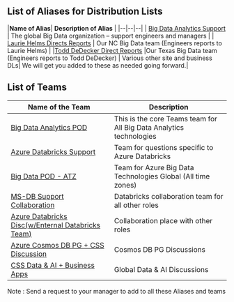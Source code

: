 ## List of Aliases for Distribution Lists


|**Name of Alias**| **Description of Alias** | 
|--|--|--|
| [Big Data Analytics Support](mailto:hadoopsupport@microsoft.com) | The global Big Data organization – support engineers and managers | 
| [Laurie Helms Directs Reports](mailto:lauriehdir@microsoft.com) | Our NC Big Data team (Engineers reports to Laurie Helms) | 
|[Todd DeDecker Direct Reports](mailto:tdirs@microsoft.com) |Our Texas Big Data team (Engineers reports to Todd DeDecker) |
Various other site and business DLs| We will get you added to these as needed going forward.|

## List of Teams 
|**Name of the Team**|**Description**|
|--|--|
|[Big Data Analytics POD](https://teams.microsoft.com/l/team/19%3a7cef0a9bac9e49fbb9393249478baa75%40thread.skype/conversations?groupId=d6c5d9c8-f14e-4cb6-a79a-1874c3b84cb6&tenantId=72f988bf-86f1-41af-91ab-2d7cd011db47)|This is the core Teams team for All Big Data Analytics technologies|
|[Azure Databricks Support](https://teams.microsoft.com/l/team/19%3a9b4e9783b02f4ffba54baff443cdf18c%40thread.skype/conversations?groupId=6dcaeca8-c680-408a-b1ec-b97755233914&tenantId=72f988bf-86f1-41af-91ab-2d7cd011db47)| Team for questions specific to Azure Databricks|
|[Big Data POD - ATZ](https://teams.microsoft.com/l/team/19%3adbb2c68d01df42cd88f6306330d1d4c3%40thread.skype/conversations?groupId=1f72a2c4-5887-4c80-b3e0-2abbac19e874&tenantId=72f988bf-86f1-41af-91ab-2d7cd011db47)|Team for Azure Big Data Technologies Global (All time zones)|
|[MS-DB Support Collaboration](https://teams.microsoft.com/l/team/19%3ae9378aa4561347a4b7caa8bd9449582d%40thread.skype/conversations?groupId=6e2c8e3b-d28c-4a20-8a94-2d2663a34268&tenantId=72f988bf-86f1-41af-91ab-2d7cd011db47)|Databricks collaboration team for all other roles| 
|[Azure Databricks Disc(w/Enternal Databricks Team)](https://teams.microsoft.com/l/team/19%3a098fcaaaeafd4bc6b17f56cfbc3ea25f%40thread.skype/conversations?groupId=16543315-219d-4e77-b77a-093787f8578f&tenantId=72f988bf-86f1-41af-91ab-2d7cd011db47)|Collaboration place with other roles|
|[Azure Cosmos DB PG + CSS Discussion](https://teams.microsoft.com/l/team/19%3a0f1aba33107c459c94e655ca3af60e9a%40thread.skype/conversations?groupId=d7443996-a15e-46e2-bcc7-58091aa7d9d9&tenantId=72f988bf-86f1-41af-91ab-2d7cd011db47)|Cosmos DB PG Discussions|
|[CSS Data & AI + Business Apps](https://teams.microsoft.com/l/team/19%3a531061e591214ba2936043065cd3ad3c%40thread.skype/conversations?groupId=50b42132-8aec-43f8-9509-464b4fbb70ec&tenantId=72f988bf-86f1-41af-91ab-2d7cd011db47)|Global Data & AI Discussions |

Note : Send a request to your manager to add to all these Aliases and teams
